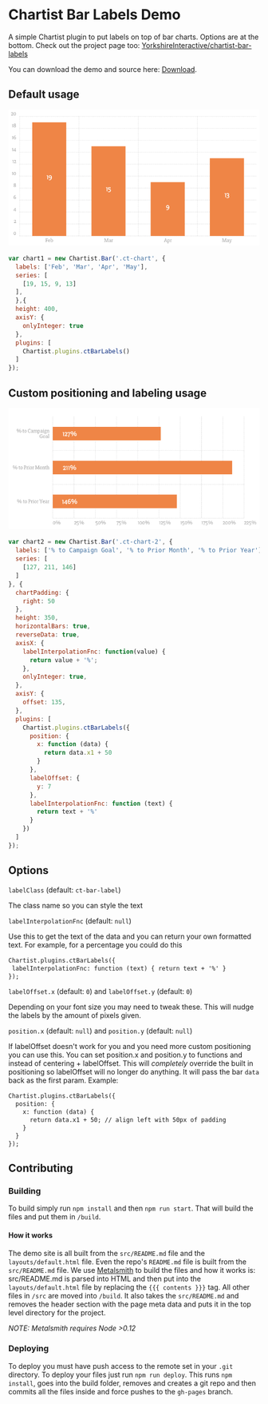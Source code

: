 # Chartist Bar Labels Demo

A simple Chartist plugin to put labels on top of bar charts. Options are at the
bottom. Check out the project page too:
[YorkshireInteractive/chartist-bar-labels](https://github.com/YorkshireInteractive/chartist-bar-labels)

You can download the demo and source here: <a href="https://github.com/yorkshireinteractive/chartist-bar-labels/archive/gh-pages.zip">Download</a>.

## Default usage

<div class="ct-chart"><img src="src/images/ct-chart.png"></div>

```js
var chart1 = new Chartist.Bar('.ct-chart', {
  labels: ['Feb', 'Mar', 'Apr', 'May'],
  series: [
    [19, 15, 9, 13]
  ],
  },{
  height: 400,
  axisY: {
    onlyInteger: true
  },
  plugins: [
    Chartist.plugins.ctBarLabels()
  ]
});
```
      

## Custom positioning and labeling usage

<div class="ct-chart-2"><img src="src/images/ct-chart-2.png"></div>

```js
var chart2 = new Chartist.Bar('.ct-chart-2', {
  labels: ['% to Campaign Goal', '% to Prior Month', '% to Prior Year'],
  series: [
    [127, 211, 146]
  ]
}, {
  chartPadding: {
    right: 50
  },
  height: 350,
  horizontalBars: true,
  reverseData: true,
  axisX: {
    labelInterpolationFnc: function(value) {
      return value + '%';
    },
    onlyInteger: true,
  },
  axisY: {
    offset: 135,
  },
  plugins: [
    Chartist.plugins.ctBarLabels({
      position: {
        x: function (data) {
          return data.x1 + 50
        }
      },
      labelOffset: {
        y: 7
      },
      labelInterpolationFnc: function (text) {
        return text + '%'
      }
    })
  ]
});
```

## Options

`labelClass` (default: `ct-bar-label`)

The class name so you can style the text


`labelInterpolationFnc` (default: `null`)

Use this to get the text of the data and you can return your own
formatted text. For example, for a percentage you could do this

```
Chartist.plugins.ctBarLabels({
 labelInterpolationFnc: function (text) { return text + '%' }
});
```

`labelOffset.x` (default: `0`) and `labelOffset.y` (default: `0`)

Depending on your font size you may need to tweak these. This will nudge the
labels by the amount of pixels given.

`position.x` (default: `null`) and `position.y` (default: `null`)

If labelOffset doesn't work for you and you need more custom positioning you
can use this. You can set position.x and position.y to functions and instead of
centering + labelOffset. This will _completely_ override the built in
positioning so labelOffset will no longer do anything. It will pass the bar
`data` back as the first param. Example:

```
Chartist.plugins.ctBarLabels({
  position: {
    x: function (data) {
      return data.x1 + 50; // align left with 50px of padding
    }
  }
});
```

## Contributing

### Building

To build simply run `npm install` and then `npm run start`. That will build the
files and put them in `/build`.

#### How it works
The demo site is all built from the `src/README.md` file and the
`layouts/default.html` file. Even the repo's `README.md` file is built from the
`src/README.md` file. We use [Metalsmith](http://metalsmith.io) to build the
files and how it works is: src/README.md is parsed into HTML and then put into
the `layouts/default.html` file by replacing the `{{{ contents }}}` tag. All
other files in `/src` are moved into `/build`. It also takes the
`src/README.md` and removes the header section with the page meta data and puts
it in the top level directory for the project.

_NOTE: Metalsmith requires Node >0.12_

### Deploying

To deploy you must have push access to the remote set in your `.git` directory.
To deploy your files just run `npm run deploy`. This runs `npm install`, goes
into the build folder, removes and creates a git repo and then commits all the
files inside and force pushes to the `gh-pages` branch.

